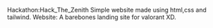 Hackathon:Hack_The_Zenith
Simple website made using html,css and tailwind.
Website: A barebones landing site for valorant XD.
